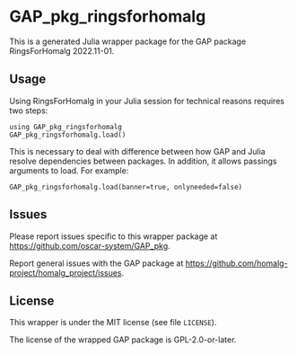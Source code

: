 # GAP_pkg_ringsforhomalg

This is a generated Julia wrapper package for the GAP package RingsForHomalg 2022.11-01.

## Usage

Using RingsForHomalg in your Julia session for technical reasons requires two steps:

    using GAP_pkg_ringsforhomalg
    GAP_pkg_ringsforhomalg.load()

This is necessary to deal with difference between how GAP and Julia
resolve dependencies between packages. In addition, it allows passings
arguments to load. For example:

    GAP_pkg_ringsforhomalg.load(banner=true, onlyneeded=false)

## Issues

Please report issues specific to this wrapper package at <https://github.com/oscar-system/GAP_pkg>.

Report general issues with the GAP package at <https://github.com/homalg-project/homalg_project/issues>.

## License

This wrapper is under the MIT license (see file `LICENSE`).

The license of the wrapped GAP package is GPL-2.0-or-later.
